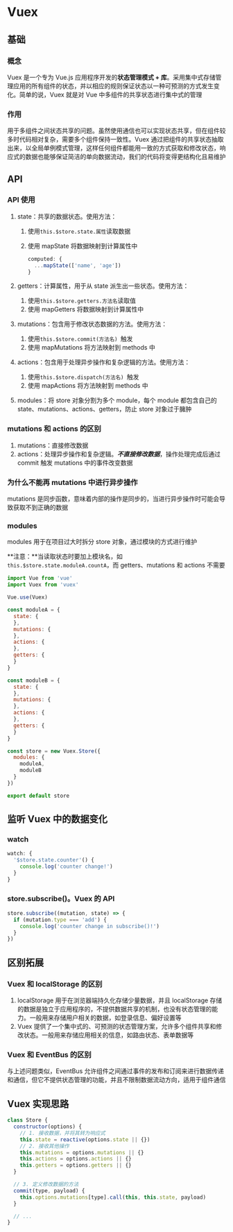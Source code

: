 # Vuex

## 基础

### 概念

Vuex 是一个专为 Vue.js 应用程序开发的**状态管理模式 + 库**。采用集中式存储管理应用的所有组件的状态，并以相应的规则保证状态以一种可预测的方式发生变化。简单的说，Vuex 就是对 Vue 中多组件的共享状态进行集中式的管理

### 作用

用于多组件之间状态共享的问题。虽然使用通信也可以实现状态共享，但在组件较多时代码相对复杂，需要多个组件保持一致性。Vuex 通过把组件的共享状态抽取出来，以全局单例模式管理，这样任何组件都能用一致的方式获取和修改状态，响应式的数据也能够保证简洁的单向数据流动，我们的代码将变得更结构化且易维护

## API

### API 使用

1. state：共享的数据状态。使用方法：

   1. 使用`this.$store.state.属性`读取数据

   2. 使用 mapState 将数据映射到计算属性中

      ```js
      computed: {
        ...mapState(['name', 'age'])
      }
      ```

2. getters：计算属性，用于从 state 派生出一些状态。使用方法：

   1. 使用`this.$store.getters.方法名`读取值
   2. 使用 mapGetters 将数据映射到计算属性中

3. mutations：包含用于修改状态数据的方法。使用方法：

   1. 使用`this.$store.commit(方法名) `触发
   2. 使用 mapMutations 将方法映射到 methods 中

4. actions：包含用于处理异步操作和复杂逻辑的方法。使用方法：

   1. 使用`this.$store.dispatch(方法名) `触发
   2. 使用 mapActions 将方法映射到 methods 中

5. modules：将 store 对象分割为多个 module，每个 module 都包含自己的 state、mutations、actions、getters，防止 store 对象过于臃肿

### **mutations 和 actions 的区别**

1. mutations：直接修改数据
2. actions：处理异步操作和复杂逻辑。***不直接修改数据***，操作处理完成后通过 commit 触发 mutations 中的事件改变数据

### **为什么不能再 mutations 中进行异步操作**

mutations 是同步函数，意味着内部的操作是同步的，当进行异步操作时可能会导致获取不到正确的数据

### modules

modules 用于在项目过大时拆分 store 对象，通过模块的方式进行维护

**注意：**当读取状态时要加上模块名，如`this.$store.state.moduleA.countA`，而 getters、mutations 和 actions 不需要

```js
import Vue from 'vue'
import Vuex from 'vuex'

Vue.use(Vuex)

const moduleA = {
  state: {
  },
  mutations: {
  },
  actions: {
  },
  getters: {
  }
}

const moduleB = {
  state: {
  },
  mutations: {
  },
  actions: {
  },
  getters: {
  }
}

const store = new Vuex.Store({
  modules: {
    moduleA,
    moduleB
  }
})

export default store

```

## 监听 Vuex 中的数据变化

### watch

```js
watch: {
  '$store.state.counter'() {
    console.log('counter change!')
  }
}
```

### store.subscribe()。Vuex 的 API

```js
store.subscribe((mutation, state) => {
  if (mutation.type === 'add') {
    console.log('counter change in subscribe()!')
  }
})
```

## 区别拓展

### Vuex 和 localStorage 的区别

1. localStorage 用于在浏览器端持久化存储少量数据，并且 localStorage 存储的数据是独立于应用程序的，不提供数据共享的机制，也没有状态管理的能力。一般用来存储用户相关的数据，如登录信息、偏好设置等
2. Vuex 提供了一个集中式的、可预测的状态管理方案，允许多个组件共享和修改状态。一般用来存储应用相关的信息，如路由状态、表单数据等

### Vuex 和 EventBus 的区别

与上述问题类似，EventBus 允许组件之间通过事件的发布和订阅来进行数据传递和通信，但它不提供状态管理的功能，并且不限制数据流动方向，适用于组件通信

## Vuex 实现思路

```js
class Store {
  constructor(options) {
    // 1. 接收数据，并将其转为响应式
    this.state = reactive(options.state || {})
    // 2. 接收其他操作
    this.mutations = options.mutations || {}
    this.actions = options.actions || {}
    this.getters = options.getters || {}
  }

  // 3. 定义修改数据的方法
  commit(type, payload) {
    this.options.mutations[type].call(this, this.state, payload)
  }

  // ...
}
```

